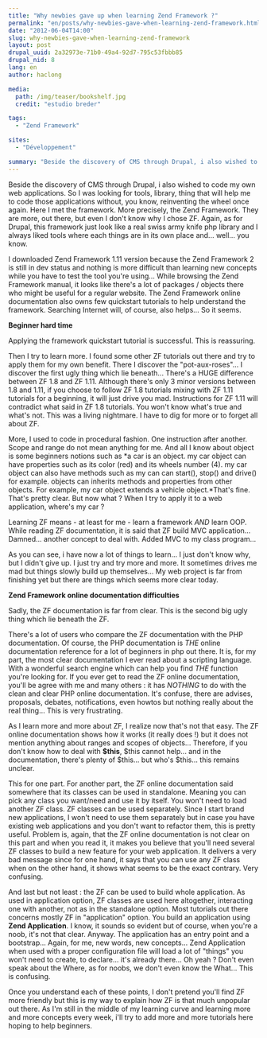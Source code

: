```yaml
---
title: "Why newbies gave up when learning Zend Framework ?"
permalink: "en/posts/why-newbies-gave-when-learning-zend-framework.html"
date: "2012-06-04T14:00"
slug: why-newbies-gave-when-learning-zend-framework
layout: post
drupal_uuid: 2a32973e-71b0-49a4-92d7-795c53fbbb85
drupal_nid: 8
lang: en
author: haclong

media:
  path: /img/teaser/bookshelf.jpg
  credit: "estudio breder"

tags:
  - "Zend Framework"

sites:
  - "Développement"

summary: "Beside the discovery of CMS through Drupal, i also wished to code my own web applications. So I was looking for tools, library, thing that will help me to code those applications without, you know, reinventing the wheel once again. Here I met the framework. More precisely, the Zend Framework. They are more, out there, but even I don't know why I chose ZF. Again, as for Drupal, this framework just look like a real swiss army knife php library and I always liked tools where each things are in its own place and... well... you know. "
---
```


Beside the discovery of CMS through Drupal, i also wished to code my own web applications. So I was looking for tools, library, thing that will help me to code those applications without, you know, reinventing the wheel once again. Here I met the framework. More precisely, the Zend Framework. They are more, out there, but even I don't know why I chose ZF. Again, as for Drupal, this framework just look like a real swiss army knife php library and I always liked tools where each things are in its own place and... well... you know.

I downloaded Zend Framework 1.11 version because the Zend Framework 2 is still in dev status and nothing is more difficult than learning new concepts while you have to test the tool you're using... While browsing the Zend Framework manual, it looks like there's a lot of packages / objects there who might be useful for a regular website. The Zend Framework online documentation also owns few quickstart tutorials to help understand the framework. Searching Internet will, of course, also helps... So it seems.

**Beginner hard time**

Applying the framework quickstart tutorial is successful. This is reassuring.

Then I try to learn more. I found some other ZF tutorials out there and try to apply them for my own benefit. There I discover the "pot-aux-roses"... I discover the first ugly thing which lie beneath... There's a HUGE difference between ZF 1.8 and ZF 1.11. Although there's only 3 minor versions between 1.8 and 1.11, if you choose to follow ZF 1.8 tutorials mixing with ZF 1.11 tutorials for a beginning, it will just drive you mad. Instructions for ZF 1.11 will contradict what said in ZF 1.8 tutorials. You won't know what's true and what's not. This was a living nightmare. I have to dig for more or to forget all about ZF.

More, I used to code in procedural fashion. One instruction after another. Scope and range do not mean anything for me. And all I know about object is some beginners notions such as *a car is an object. my car object can have properties such as its color (red) and its wheels number (4). my car object can also have methods such as my can can start(), stop() and drive() for example. objects can inherits methods and properties from other objects. For example, my car object extends a vehicle object.*That's fine. That's pretty clear. But now what ? When I try to apply it to a web application, where's my car ?

Learning ZF means - at least for me - learn a framework _AND_ learn OOP. While reading ZF documentation, it is said that ZF build MVC application... Damned... another concept to deal with. Added MVC to my class program...

As you can see, i have now a lot of things to learn... I just don't know why, but I didn't give up. I just try and try more and more. It sometimes drives me mad but things slowly build up themselves... My web project is far from finishing yet but there are things which seems more clear today.

**Zend Framework online documentation difficulties**

Sadly, the ZF documentation is far from clear. This is the second big ugly thing which lie beneath the ZF.

There's a lot of users who compare the ZF documentation with the PHP documentation. Of course, the PHP documentation is _THE_ online documentation reference for a lot of beginners in php out there. It is, for my part, the most clear documentation I ever read about a scripting language. With a wonderful search engine which can help you find _THE_ function you're looking for. If you ever get to read the ZF online documentation, you'll be agree with me and many others : it has _NOTHING_ to do with the clean and clear PHP online documentation. It's confuse, there are advises, proposals, debates, notifications, even howtos but nothing really about the real thing... This is very frustrating.

As I learn more and more about ZF, I realize now that's not that easy. The ZF online documentation shows how it works (it really does !) but it does not mention anything about ranges and scopes of objects... Therefore, if you don't know how to deal with **$this**, $this cannot help... and in the documentation, there's plenty of $this... but who's $this... this remains unclear.

This for one part. For another part, the ZF online documentation said somewhere that its classes can be used in standalone. Meaning you can pick any class you want/need and use it by itself. You won't need to load another ZF class. ZF classes can be used separately. Since I start brand new applications, I won't need to use them separately but in case you have existing web applications and you don't want to refactor them, this is pretty useful. Problem is, again, that the ZF online documentation is not clear on this part and when you read it, it makes you believe that you'll need several ZF classes to build a new feature for your web application. It delivers a very bad message since for one hand, it says that you can use any ZF class when on the other hand, it shows what seems to be the exact contrary. Very confusing.

And last but not least : the ZF can be used to build whole application. As used in application option, ZF classes are used here altogether, interacting one with another, not as in the standalone option. Most tutorials out there concerns mostly ZF in "application" option. You build an application using **Zend Application**. I know, it sounds so evident but of course, when you're a noob, it's not that clear. Anyway. The application has an entry point and a bootstrap... Again, for me, new words, new concepts... Zend Application when used with a proper configuration file will load a lot of "things" you won't need to create, to declare... it's already there... Oh yeah ? Don't even speak about the Where, as for noobs, we don't even know the What... This is confusing.

Once you understand each of these points, I don't pretend you'll find ZF more friendly but this is my way to explain how ZF is that much unpopular out there. As I'm still in the middle of my learning curve and learning more and more concepts every week, i'll try to add more and more tutorials here hoping to help beginners.
